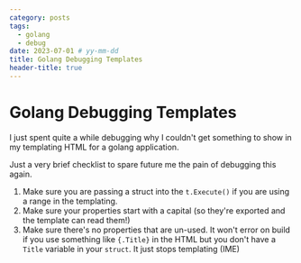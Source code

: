 ```yaml
---
category: posts
tags:
  - golang
  - debug
date: 2023-07-01 # yy-mm-dd
title: Golang Debugging Templates
header-title: true
---
```


# Golang Debugging Templates

I just spent quite a while debugging why I couldn't get something to show in my templating HTML for a golang application.

Just a very brief checklist to spare future me the pain of debugging this again. 

1. Make sure you are passing a struct into the `t.Execute()` if you are using a range in the templating.
2. Make sure your properties start with a capital (so they're exported and the template can read them!)
3. Make sure there's no properties that are un-used. It won't error on build if you use something like `{.Title}` in the HTML but you don't have a `Title` variable in your `struct`. It just stops templating (IME)